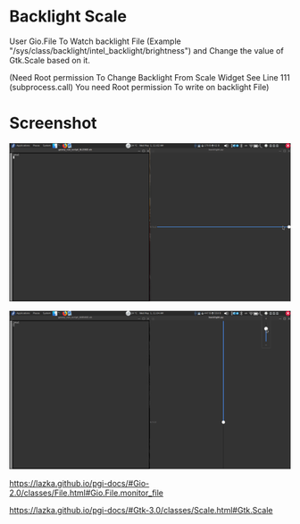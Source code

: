 # Backlight Scale

User Gio.File To Watch backlight File (Example "/sys/class/backlight/intel_backlight/brightness") and Change the value of Gtk.Scale based on it.

(Need Root permission To Change Backlight From Scale Widget See Line 111 (subprocess.call) You need Root permission To write on backlight File)

# Screenshot

![Alt text](https://raw.githubusercontent.com/yucefsourani/pygi-examples/master/backlight_gio_file_monitor__and_scale/e1.jpg "Screenshot")


![Alt text](https://raw.githubusercontent.com/yucefsourani/pygi-examples/master/backlight_gio_file_monitor__and_scale/e2.jpg "Screenshot")


https://lazka.github.io/pgi-docs/#Gio-2.0/classes/File.html#Gio.File.monitor_file

https://lazka.github.io/pgi-docs/#Gtk-3.0/classes/Scale.html#Gtk.Scale


